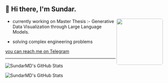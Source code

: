 ## 👋 Hi there, I'm Sundar.

<img  align="right" style="border-radius: 5px;" height="148" src="./Hodaka.gif" />

- currently working on Master Thesis :- Generative Data Visualization through Large Language Models.

- solving complex engineering problems 

[you can reach me on Telegram](https://t.me/Sundar159)





---
<p><img src="https://github-readme-stats.vercel.app/api/top-langs/?username=SundarMD&theme=dark&show_icons=true&hide_border=true&layout=compact" alt="SundarMD's GitHub Stats" /></p>
 
 
<p><img src="https://github-readme-streak-stats.herokuapp.com/?user=SundarMD&theme=default&hide_border=true&theme=dark" alt="SundarMD's GitHub Stats" /></p>
